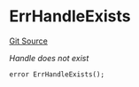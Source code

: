 # ErrHandleExists
[Git Source](https://github.com/Crossbell-Box/Crossbell-Contracts/blob/638047aa8a24788643a179bc4e4bad5b13618581/contracts/libraries/Error.sol)

*Handle does not exist*


```solidity
error ErrHandleExists();
```

